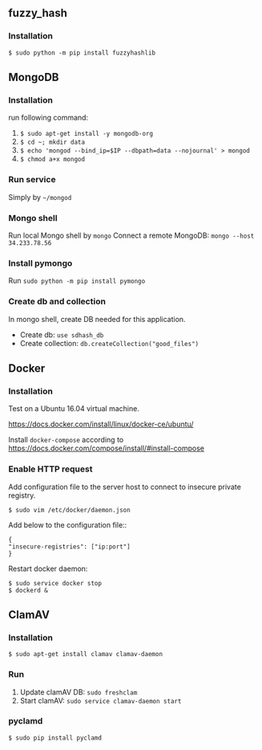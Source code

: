## fuzzy_hash


### Installation


`$ sudo python -m pip install fuzzyhashlib`


## MongoDB


### Installation


run following command:


1. `$ sudo apt-get install -y mongodb-org`
2. `$ cd ~; mkdir data`
3. `$ echo 'mongod --bind_ip=$IP --dbpath=data --nojournal' > mongod`
4. `$ chmod a+x mongod`


### Run service


Simply by `~/mongod`


### Mongo shell


Run local Mongo shell by `mongo`
Connect a remote MongoDB: `mongo --host 34.233.78.56`


### Install pymongo


Run `sudo python -m pip install pymongo`


### Create db and collection


In mongo shell, create DB needed for this application.

- Create db: `use sdhash_db`
- Create collection: `db.createCollection("good_files")`


## Docker


### Installation


Test on a Ubuntu 16.04 virtual machine.


<https://docs.docker.com/install/linux/docker-ce/ubuntu/>


Install `docker-compose` according to <https://docs.docker.com/compose/install/#install-compose>


### Enable HTTP request


Add configuration file to the server host to connect to insecure private registry.  


```shell
$ sudo vim /etc/docker/daemon.json
```


Add below to the configuration file::  


```
{
"insecure-registries": ["ip:port"]
}
```


Restart docker daemon: 


```shell
$ sudo service docker stop
$ dockerd &
```


## ClamAV


### Installation


```shell
$ sudo apt-get install clamav clamav-daemon
```


### Run


1. Update clamAV DB: `sudo freshclam`
2. Start clamAV: `sudo service clamav-daemon start`


### pyclamd


```shell
$ sudo pip install pyclamd
```
